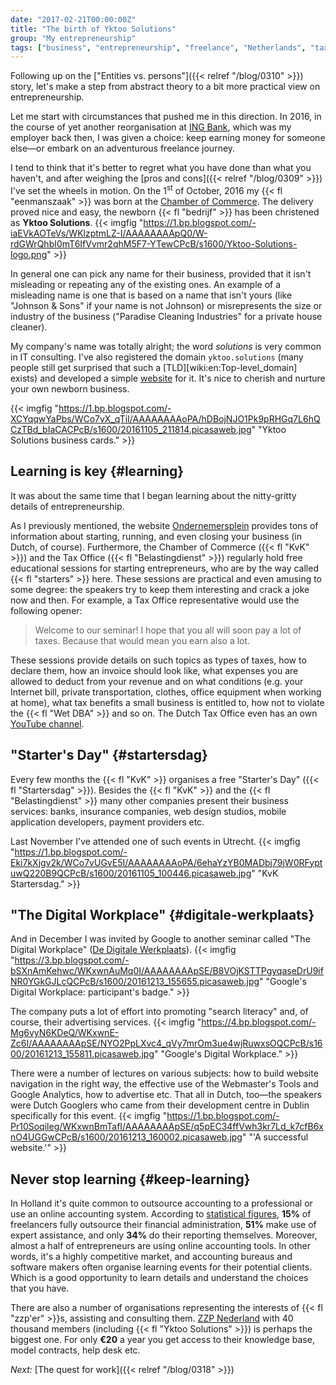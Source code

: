```yaml
---
date: "2017-02-21T00:00:00Z"
title: "The birth of Yktoo Solutions"
group: "My entrepreneurship"
tags: ["business", "entrepreneurship", "freelance", "Netherlands", "taxes", "work", "Yktoo Solutions"]
---
```


Following up on the ["Entities vs. persons"]({{< relref "/blog/0310" >}}) story, let's make a step from abstract theory to a bit more practical view on entrepreneurship.

Let me start with circumstances that pushed me in this direction. In 2016, in the course of yet another reorganisation at [ING Bank](http://www.ing.com/), which was my employer back then, I was given a choice: keep earning money for someone else—or embark on an adventurous freelance journey.

<!--more-->

<!-- {{< imgfig "https://1.bp.blogspot.com/-XCYqqwYaPbs/WCo7vX_qTiI/AAAAAAAAoPA/hDBojNJO1Pk9pRHGq7L6hQCzTBd_bIaCACPcB/s1600/20161105_211814.picasaweb.jpg" >}} -->

I tend to think that it's better to regret what you have done than what you haven't, and after weighing the [pros and cons]({{< relref "/blog/0309" >}}) I've set the wheels in motion. On the 1<sup>st</sup> of October, 2016 my {{< fl "eenmanszaak" >}} was born at the [Chamber of Commerce](https://www.kvk.nl/). The delivery proved nice and easy, the newborn {{< fl "bedrijf" >}} has been christened as **Yktoo Solutions**.
{{< imgfig "https://1.bp.blogspot.com/-iaEVkAOTeVs/WKlzptmLZ-I/AAAAAAAApQ0/W-rdGWrQhbI0mT6IfVvmr2qhM5F7-YTewCPcB/s1600/Yktoo-Solutions-logo.png" >}}

In general one can pick any name for their business, provided that it isn't misleading or repeating any of the existing ones. An example of a misleading name is one that is based on a name that isn't yours (like "Johnson & Sons" if your name is not Johnson) or misrepresents the size or industry of the business ("Paradise Cleaning Industries" for a private house cleaner).

My company's name was totally alright; the word *solutions* is very common in IT consulting. I've also registered the domain `yktoo.solutions` (many people still get surprised that such a [TLD][wiki:en:Top-level_domain] exists) and developed a simple [website](https://www.yktoo.solutions/) for it. It's nice to cherish and nurture your own newborn business.

{{< imgfig "https://1.bp.blogspot.com/-XCYqqwYaPbs/WCo7vX_qTiI/AAAAAAAAoPA/hDBojNJO1Pk9pRHGq7L6hQCzTBd_bIaCACPcB/s1600/20161105_211814.picasaweb.jpg" "Yktoo Solutions business cards." >}}

## Learning is key {#learning}

It was about the same time that I began learning about the nitty-gritty details of entrepreneurship.

As I previously mentioned, the website [Ondernemersplein](http://www.ondernemersplein.nl/) provides tons of information about starting, running, and even closing your business (in Dutch, of course). Furthermore, the Chamber of Commerce ({{< fl "KvK" >}}) and the Tax Office ({{< fl "Belastingdienst" >}}) regularly hold free educational sessions for starting entrepreneurs, who are by the way called {{< fl "starters" >}} here. These sessions are practical and even amusing to some degree: the speakers try to keep them interesting and crack a joke now and then. For example, a Tax Office representative would use the following opener:

> Welcome to our seminar! I hope that you all will soon pay a lot of taxes. Because that would mean you earn also a lot.

These sessions provide details on such topics as types of taxes, how to declare them, how an invoice should look like, what expenses you are allowed to deduct from your revenue and on what conditions (e.g. your Internet bill, private transportation, clothes, office equipment when working at home), what tax benefits a small business is entitled to, how not to violate the {{< fl "Wet DBA" >}} and so on. The Dutch Tax Office even has an own [YouTube channel](https://www.youtube.com/user/BelastingdienstVideo).

## "Starter's Day" {#startersdag}

Every few months the {{< fl "KvK" >}} organises a free "Starter's Day" ({{< fl "Startersdag" >}}). Besides the {{< fl "KvK" >}} and the {{< fl "Belastingdienst" >}} many other companies present their business services: banks, insurance companies, web design studios, mobile application developers, payment providers etc.

Last November I've attended one of such events in Utrecht.
{{< imgfig "https://1.bp.blogspot.com/-Eki7kXjgv2k/WCo7vUGvE5I/AAAAAAAAoPA/6ehaYzYB0MADbj79jW0RFyptuwQ220B9QCPcB/s1600/20161105_100446.picasaweb.jpg" "KvK Startersdag." >}}

## "The Digital Workplace" {#digitale-werkplaats}

And in December I was invited by Google to another seminar called "The Digital Workplace" ([De Digitale Werkplaats](https://digitalewerkplaats.withgoogle.com/)).
{{< imgfig "https://3.bp.blogspot.com/-bSXnAmKehwc/WKxwnAuMq0I/AAAAAAAApSE/B8VOjKSTTPgyqaseDrU9ifNR0YGkGJLcQCPcB/s1600/20161213_155655.picasaweb.jpg" "Google's Digital Workplace: participant's badge." >}}

The company puts a lot of effort into promoting "search literacy" and, of course, their advertising services.
{{< imgfig "https://4.bp.blogspot.com/-Mg6vyN6KDeQ/WKxwnE-Zc6I/AAAAAAAApSE/NYO2PpLXvc4_qVy7mrOm3ue4wjRuwxsOQCPcB/s1600/20161213_155811.picasaweb.jpg" "Google's Digital Workplace." >}}

There were a number of lectures on various subjects: how to build website navigation in the right way, the effective use of the Webmaster's Tools and Google Analytics, how to advertise etc. That all in Dutch, too—the speakers were Dutch Googlers who came from their development centre in Dublin specifically for this event.
{{< imgfig "https://1.bp.blogspot.com/-Pr10Soqileg/WKxwnBmTafI/AAAAAAAApSE/q5pEC34ffVwh3kr7Ld_k7cfB6xnO4UGGwCPcB/s1600/20161213_160002.picasaweb.jpg" "'A successful website.'" >}}

## Never stop learning {#keep-learning}

In Holland it's quite common to outsource accounting to a professional or use an online accounting system. According to [statistical figures](https://infogr.am/2ee6f09c-e346-405f-b4c0-3d511d5d3ab7), **15%** of freelancers fully outsource their financial administration, **51%** make use of expert assistance, and only **34%** do their reporting themselves. Moreover, almost a half of entrepreneurs are using online accounting tools. In other words, it's a highly competitive market, and accounting bureaus and software makers often organise learning events for their potential clients. Which is a good opportunity to learn details and understand the choices that you have.

There are also a number of organisations representing the interests of {{< fl "zzp'er" >}}s, assisting and consulting them. [ZZP Nederland](https://www.zzp-nederland.nl/) with 40 thousand members (including {{< fl "Yktoo Solutions" >}}) is perhaps the biggest one. For only **€20** a year you get access to their knowledge base, model contracts, help desk etc.

*Next:* [The quest for work]({{< relref "/blog/0318" >}})
